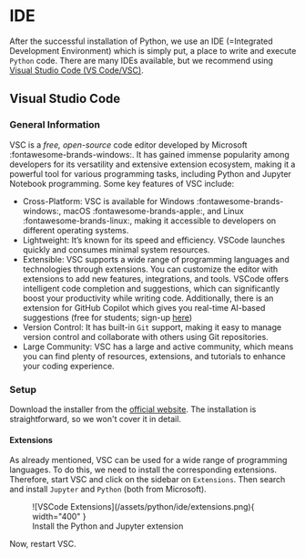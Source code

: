 # IDE

After the successful installation of Python, we use an IDE
(=Integrated Development Environment) which is simply put, a place to write and 
execute `Python` code. There are many IDEs available, but we recommend using 
[Visual Studio Code (VS Code/VSC)](https://code.visualstudio.com/).

## Visual Studio Code

### General Information

<!-- Following sections were copied from Manuels PyGuide -->

VSC is a *free, open-source* code editor developed by Microsoft :fontawesome-brands-windows:.
It has gained immense popularity among developers for its versatility and
extensive extension ecosystem, making it a powerful tool for various 
programming tasks, including Python and Jupyter Notebook programming. 
Some key features of VSC include:

- Cross-Platform: VSC is available for Windows :fontawesome-brands-windows:,
macOS :fontawesome-brands-apple:, and Linux :fontawesome-brands-linux:, 
making it accessible to developers on different operating systems.
- Lightweight: It’s known for its speed and efficiency. VSCode launches quickly
and consumes minimal system resources.
- Extensible: VSC supports a wide range of programming languages and 
technologies through extensions. You can customize the editor with extensions 
to add new features, integrations, and tools. VSCode offers intelligent code 
completion and suggestions, which can significantly boost your productivity 
while writing code. Additionally, there is an extension for GitHub
Copilot which gives you real-time AI-based suggestions (free for students;
sign-up [here](https://github.com/education/students))
- Version Control: It has built-in `Git` support, making it easy to manage 
version control and collaborate with others using Git repositories.
- Large Community: VSC has a large and active community, which means you can
find plenty of resources, extensions, and tutorials to enhance your coding
experience.

### Setup

Download the installer from the [official website](https://code.visualstudio.com/Download).
The installation is straightforward, so we won't cover it in detail. 

#### Extensions

As already mentioned, VSC can be used for a wide range of programming
languages. To do this, we need to install the corresponding extensions. 
Therefore, start VSC and click on the sidebar on `Extensions`. Then search 
and install `Jupyter` and `Python` (both from Microsoft). 

<figure markdown="span">
  ![VSCode Extensions](/assets/python/ide/extensions.png){ width="400" }
  <figcaption>Install the Python and Jupyter extension</figcaption>
</figure>

Now, restart VSC.
